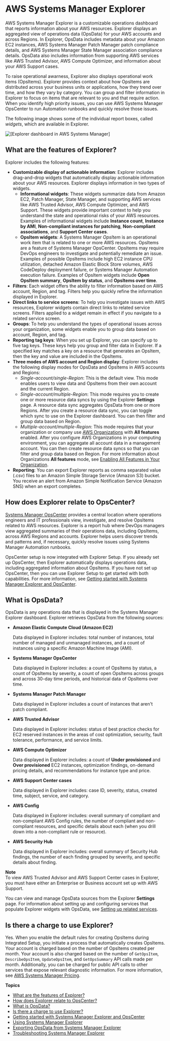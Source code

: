 # AWS Systems Manager Explorer<a name="Explorer"></a>

AWS Systems Manager Explorer is a customizable operations dashboard that reports information about your AWS resources\. Explorer displays an aggregated view of operations data \(OpsData\) for your AWS accounts and across Regions\. In Explorer, OpsData includes metadata about your Amazon EC2 instances, AWS Systems Manager Patch Manager patch compliance details, and AWS Systems Manager State Manager association compliance details\. OpsData also includes information from supporting AWS services like AWS Trusted Advisor, AWS Compute Optimizer, and information about your AWS Support cases\.

To raise operational awarness, Explorer also displays operational work items \(OpsItems\)\. Explorer provides context about how OpsItems are distributed across your business units or applications, how they trend over time, and how they vary by category\. You can group and filter information in Explorer to focus on items that are relevant to you and that require action\. When you identify high priority issues, you can use AWS Systems Manager OpsCenter to run Automation runbooks and quickly resolve those issues\. 

The following image shows some of the individual report boxes, called *widgets*, which are available in Explorer\. 

![\[Explorer dashboard in AWS Systems Manager\]](http://docs.aws.amazon.com/systems-manager/latest/userguide/images/Explorer-1-overview.png)

## What are the features of Explorer?<a name="Explorer-learn-more-features"></a>

Explorer includes the following features:
+ **Customizable display of actionable information**: Explorer includes drag\-and\-drop widgets that automatically display actionable information about your AWS resources\. Explorer displays information in two types of widgets\.
  + **Informational widgets**: These widgets summarize data from Amazon EC2, Patch Manager, State Manager, and supporting AWS services like AWS Trusted Advisor, AWS Compute Optimizer, and AWS Support\. These widgets provide important context to help you understand the state and operational risks of your AWS resources\. Examples of informational widgets include **Instance count**, **Instance by AMI**, **Non\-compliant instances for patching**, **Non\-compliant associations**, and **Support Center cases**\. 
  + **OpsItem widgets**: A Systems Manager *OpsItem* is an operational work item that is related to one or more AWS resources\. OpsItems are a feature of Systems Manager OpsCenter\. OpsItems may require DevOps engineers to investigate and potentially remediate an issue\. Examples of possible OpsItems include high EC2 instance CPU utilization, detached Amazon Elastic Block Store volumes, AWS CodeDeploy deployment failure, or Systems Manager Automation execution failure\. Examples of OpsItem widgets include **Open OpsItem summary**, **OpsItem by status**, and **OpsItems over time**\.
+ **Filters**: Each widget offers the ability to filter information based on AWS account, Region, and tag\. Filters help you quickly refine the information displayed in Explorer\.
+ **Direct links to service screens**: To help you investigate issues with AWS resources, Explorer widgets contain direct links to related service screens\. Filters applied to a widget remain in effect if you navigate to a related service screen\.
+ **Groups**: To help you understand the types of operational issues across your organization, some widgets enable you to group data based on account, Region, and tag\.
+ **Reporting tag keys**: When you set up Explorer, you can specify up to five tag keys\. These keys help you group and filter data in Explorer\. If a specified key matches a key on a resource that generates an OpsItem, then the key and value are included in the OpsItems\. 
+ **Three modes of AWS account and Region display**: Explorer includes the following display modes for OpsData and OpsItems in AWS accounts and Regions:
  + *Single\-account/single\-Region*: This is the default view\. This mode enables users to view data and OpsItems from their own account and the current Region\.
  + *Single\-account/multiple\-Region*: This mode requires you to create one or more resource data syncs by using the Explorer **Settings** page\. A resource data sync aggregates OpsData from one or more Regions\. After you create a resource data sync, you can toggle which sync to use on the Explorer dashboard\. You can then filter and group data based on Region\.
  + *Multiple\-account/multiple\-Region*: This mode requires that your organization or company use [AWS Organizations](https://docs.aws.amazon.com/organizations/latest/userguide/) with **All features** enabled\. After you configure AWS Organizations in your computing environment, you can aggregate all account data in a management account\. You can then create resource data syncs so that you can filter and group data based on Region\. For more information about Organizations **All features** mode, see [Enabling All Features in Your Organization](https://docs.aws.amazon.com/organizations/latest/userguide/orgs_manage_org_support-all-features.html)\.
+ **Reporting**: You can export Explorer reports as comma separated value \(\.csv\) files to an Amazon Simple Storage Service \(Amazon S3\) bucket\. You receive an alert from Amazon Simple Notification Service \(Amazon SNS\) when an export completes\. 

## How does Explorer relate to OpsCenter?<a name="Explorer-learn-more-OpsCenter"></a>

[Systems Manager OpsCenter](OpsCenter.md) provides a central location where operations engineers and IT professionals view, investigate, and resolve OpsItems related to AWS resources\. Explorer is a report hub where DevOps managers view aggregated summaries of their operations data, including OpsItems, across AWS Regions and accounts\. Explorer helps users discover trends and patterns and, if necessary, quickly resolve issues using Systems Manager Automation runbooks\.

OpsCenter setup is now integrated with Explorer Setup\. If you already set up OpsCenter, then Explorer automatically displays operations data, including aggregated information about OpsItems\. If you have not set up OpsCenter, then you can use Explorer Setup to get started with both capabilities\. For more information, see [Getting started with Systems Manager Explorer and OpsCenter](Explorer-setup.md)\.

## What is OpsData?<a name="Explorer-learn-more-OpsData"></a>

OpsData is any operations data that is displayed in the Systems Manager Explorer dashboard\. Explorer retrieves OpsData from the following sources:
+ **Amazon Elastic Compute Cloud \(Amazon EC2\)**

  Data displayed in Explorer includes: total number of instances, total number of managed and unmanaged instances, and a count of instances using a specific Amazon Machine Image \(AMI\)\. 
+ **Systems Manager OpsCenter**

  Data displayed in Explorer includes: a count of OpsItems by status, a count of OpsItems by severity, a count of open OpsItems across groups and across 30\-day time periods, and historical data of OpsItems over time\.
+ **Systems Manager Patch Manager**

  Data displayed in Explorer includes a count of instances that aren't patch compliant\.
+ **AWS Trusted Advisor**

  Data displayed in Explorer includes: status of best practice checks for EC2 reserved instances in the areas of cost optimization, security, fault tolerance, performance, and service limits\. 
+ **AWS Compute Optimizer**

  Data displayed in Explorer includes: a count of **Under provisioned** and **Over provisioned** EC2 instances, optimization findings, on\-demand pricing details, and recommendations for instance type and price\.
+ **AWS Support Center cases**

  Data displayed in Explorer includes: case ID, severity, status, created time, subject, service, and category\. 
+ **AWS Config**

  Data displayed in Explorer includes: overall summary of compliant and non\-compliant AWS Config rules, the number of compliant and non\-compliant resources, and specific details about each \(when you drill down into a non\-compliant rule or resource\)\. 
+ **AWS Security Hub**

  Data displayed in Explorer includes: overall summary of Security Hub findings, the number of each finding grouped by severity, and specific details about finding\.

**Note**  
To view AWS Trusted Advisor and AWS Support Center cases in Explorer, you must have either an Enterprise or Business account set up with AWS Support\.

You can view and manage OpsData sources from the Explorer **Settings** page\. For information about setting up and configuring services that populate Explorer widgets with OpsData, see [Setting up related services](Explorer-setup-related-services.md)\.

## Is there a charge to use Explorer?<a name="Explorer-learn-more-cost"></a>

Yes\. When you enable the default rules for creating OpsItems during Integrated Setup, you initiate a process that automatically creates OpsItems\. Your account is charged based on the number of OpsItems created per month\. Your account is also charged based on the number of `GetOpsItem`, `DescribeOpsItem`, `UpdateOpsItem`, and `GetOpsSummary` API calls made per month\. Additionally, you can be charged for public API calls to other services that expose relevant diagnostic information\. For more information, see [AWS Systems Manager Pricing](https://aws.amazon.com/systems-manager/pricing/)\.

**Topics**
+ [What are the features of Explorer?](#Explorer-learn-more-features)
+ [How does Explorer relate to OpsCenter?](#Explorer-learn-more-OpsCenter)
+ [What is OpsData?](#Explorer-learn-more-OpsData)
+ [Is there a charge to use Explorer?](#Explorer-learn-more-cost)
+ [Getting started with Systems Manager Explorer and OpsCenter](Explorer-setup.md)
+ [Using Systems Manager Explorer](Explorer-using.md)
+ [Exporting OpsData from Systems Manager Explorer](Explorer-exporting-OpsData.md)
+ [Troubleshooting Systems Manager Explorer](Explorer-troubleshooting.md)